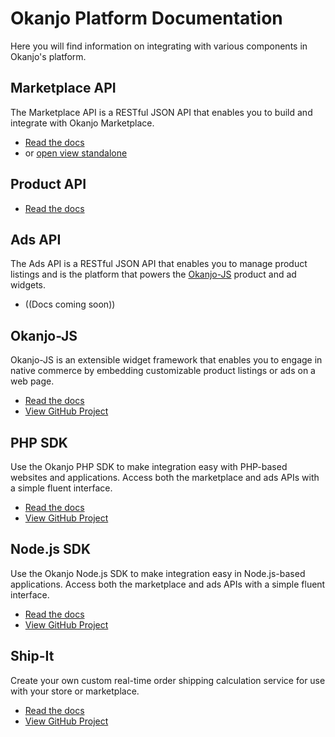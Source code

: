# Okanjo Platform Documentation

Here you will find information on integrating with various components in Okanjo's platform.
  
## Marketplace API

The Marketplace API is a RESTful JSON API that enables you to build and integrate with Okanjo Marketplace.

 * [Read the docs](/mp)
 * or [open view standalone](marketplace/)
 
## Product API

 * [Read the docs](/product-api)
 
## Ads API

The Ads API is a RESTful JSON API that enables you to manage product listings and is the platform that powers the [Okanjo-JS](#Okanjo-JS) 
 product and ad widgets. 
 
 * ((Docs coming soon))
 
## Okanjo-JS

Okanjo-JS is an extensible widget framework that enables you to engage in native commerce by embedding customizable product listings or ads on a web page.

 * [Read the docs](/okanjo-js)
 * [View GitHub Project](https://github.com/Okanjo/okanjo-js)

## PHP SDK

Use the Okanjo PHP SDK to make integration easy with PHP-based websites and applications. Access both the marketplace and ads APIs with a simple fluent interface. 

 * [Read the docs](/php-sdk)
 * [View GitHub Project](https://github.com/Okanjo/okanjo-php)

## Node.js SDK

Use the Okanjo Node.js SDK to make integration easy in Node.js-based applications. Access both the marketplace and ads APIs with a simple fluent interface. 

 * [Read the docs](/node-sdk)
 * [View GitHub Project](https://github.com/Okanjo/okanjo-nodejs)

## Ship-It

Create your own custom real-time order shipping calculation service for use with your store or marketplace. 

 * [Read the docs](/shipit)
 * [View GitHub Project](https://github.com/Okanjo/okanjo-shipit)

